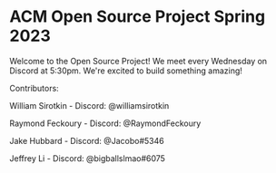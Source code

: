 # ACM Open Source Project Spring 2023

Welcome to the Open Source Project! We meet every Wednesday on Discord at 5:30pm. We're excited to build something amazing!


Contributors: 

William Sirotkin - Discord: @williamsirotkin 

Raymond Feckoury - Discord: @RaymondFeckoury 

Jake Hubbard - Discord: @Jacobo#5346 

Jeffrey Li - Discord: @bigballslmao#6075 
